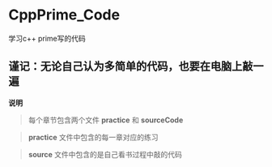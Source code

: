 # CppPrime_Code
学习c++ prime写的代码
## 谨记：无论自己认为多简单的代码，也要在电脑上敲一遍

**说明**
>每个章节包含两个文件 **practice** 和 **sourceCode**

>**practice** 文件中包含的每一章对应的练习

>**source** 文件中包含的是自己看书过程中敲的代码
